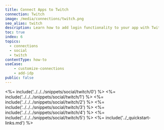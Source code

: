 ```yaml
---
title: Connect Apps to Twitch
connection: Twitch
image: /media/connections/twitch.png
seo_alias: twitch
description: Learn how to add login functionality to your app with Twitch. You will need to obtain a Client ID and Client Secret for Twitch.
toc: true
index: 6
topics:
  - connections
  - social
  - twitch
contentType: how-to
useCase:
    - customize-connections
    - add-idp
public: false
---
```

<%= include('../../../snippets/social/twitch/0') %> 
<%= include('../../../snippets/social/twitch/1') %> 
<%= include('../../../snippets/social/twitch/2') %> 
<%= include('../../../snippets/social/twitch/3') %> 
<%= include('../../../snippets/social/twitch/4') %> 
<%= include('../../../snippets/social/twitch/5') %> 
<%= include('../_quickstart-links.md') %>
